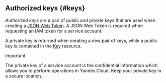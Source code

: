 ## Authorized keys {#keys}

_Authorized keys_ are a pair of public and private keys that are used when creating a [JSON Web Token](https://tools.ietf.org/html/rfc7519). A JSON Web Token is required when requesting an IAM token for a service account.

A private key is returned when creating a new pair of keys, while a public key is contained in the [Key](/docs/iam/api-ref/Key/) resource.

> [!IMPORTANT]
>
> The private key of a service account is the confidential information which allows you to perform operations in Yandex.Cloud. Keep your private key in a secure location.


